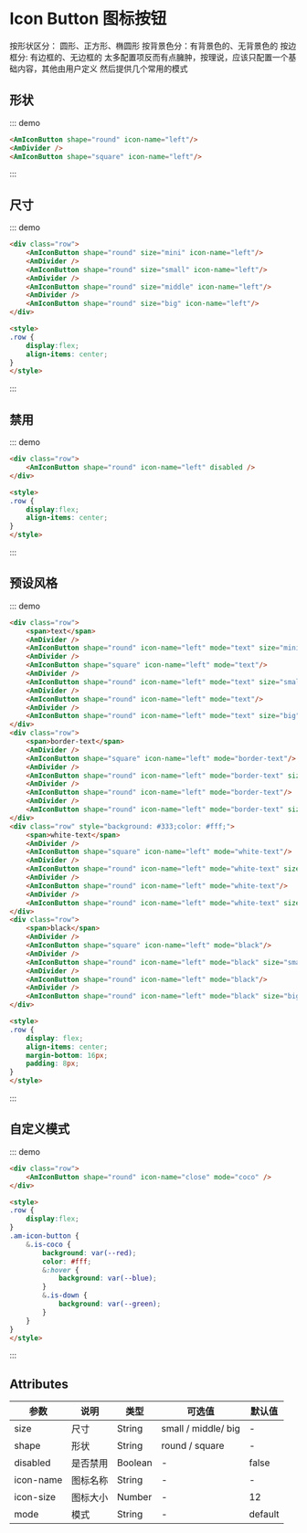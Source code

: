 # Icon Button 图标按钮
按形状区分： 圆形、正方形、椭圆形
按背景色分：有背景色的、无背景色的
按边框分: 有边框的、无边框的
太多配置项反而有点臃肿，按理说，应该只配置一个基础内容，其他由用户定义
然后提供几个常用的模式


## 形状
::: demo
``` html
<AmIconButton shape="round" icon-name="left"/>
<AmDivider />
<AmIconButton shape="square" icon-name="left"/>
```
:::

## 尺寸
::: demo
``` html
<div class="row">
    <AmIconButton shape="round" size="mini" icon-name="left"/>
    <AmDivider />
    <AmIconButton shape="round" size="small" icon-name="left"/>
    <AmDivider />
    <AmIconButton shape="round" size="middle" icon-name="left"/>
    <AmDivider />
    <AmIconButton shape="round" size="big" icon-name="left"/>
</div>

<style>
.row {
    display:flex;
    align-items: center;
}
</style>
```
:::

## 禁用
::: demo
``` html
<div class="row">
    <AmIconButton shape="round" icon-name="left" disabled />
</div>

<style>
.row {
    display:flex;
    align-items: center;
}
</style>
```
:::


## 预设风格
::: demo
``` html
<div class="row">
    <span>text</span>
    <AmDivider />
    <AmIconButton shape="round" icon-name="left" mode="text" size="mini"/>
    <AmDivider />
    <AmIconButton shape="square" icon-name="left" mode="text"/>
    <AmDivider />
    <AmIconButton shape="round" icon-name="left" mode="text" size="small"/>
    <AmDivider />
    <AmIconButton shape="round" icon-name="left" mode="text"/>
    <AmDivider />
    <AmIconButton shape="round" icon-name="left" mode="text" size="big"/>
</div>
<div class="row">
    <span>border-text</span>
    <AmDivider />
    <AmIconButton shape="square" icon-name="left" mode="border-text"/>
    <AmDivider />
    <AmIconButton shape="round" icon-name="left" mode="border-text" size="small"/>
    <AmDivider />
    <AmIconButton shape="round" icon-name="left" mode="border-text"/>
    <AmDivider />
    <AmIconButton shape="round" icon-name="left" mode="border-text" size="big"/>
</div>
<div class="row" style="background: #333;color: #fff;">
    <span>white-text</span>
    <AmDivider />
    <AmIconButton shape="square" icon-name="left" mode="white-text"/>
    <AmDivider />
    <AmIconButton shape="round" icon-name="left" mode="white-text" size="small"/>
    <AmDivider />
    <AmIconButton shape="round" icon-name="left" mode="white-text"/>
    <AmDivider />
    <AmIconButton shape="round" icon-name="left" mode="white-text" size="big"/>
</div>
<div class="row">
    <span>black</span>
    <AmDivider />
    <AmIconButton shape="square" icon-name="left" mode="black"/>
    <AmDivider />
    <AmIconButton shape="round" icon-name="left" mode="black" size="small"/>
    <AmDivider />
    <AmIconButton shape="round" icon-name="left" mode="black"/>
    <AmDivider />
    <AmIconButton shape="round" icon-name="left" mode="black" size="big"/>
</div>

<style>
.row {
    display: flex;
    align-items: center;
    margin-bottom: 16px;
    padding: 8px;
}
</style>
```
:::

## 自定义模式
::: demo
``` html
<div class="row">
    <AmIconButton shape="round" icon-name="close" mode="coco" />
</div>

<style>
.row {
    display:flex;
}
.am-icon-button {
    &.is-coco {
        background: var(--red);
        color: #fff;
        &:hover {
            background: var(--blue);
        }
        &.is-down {
            background: var(--green);
        }
    }
}
</style>
```
:::


## Attributes
| 参数       | 说明        | 类型       | 可选值         | 默认值   |
|---------- |------------ |---------- |-------------  |-------- |
| size      | 尺寸         | String   | small / middle/ big   |    -    |
| shape      | 形状         | String   | round / square   |    -    |
| disabled      | 是否禁用 | Boolean   | -   |    false    |
| icon-name      | 图标名称     | String    | -             | -        |
| icon-size  | 图标大小     | Number    | -             | 12      |
| mode  | 模式         | String   | -   |    default    |